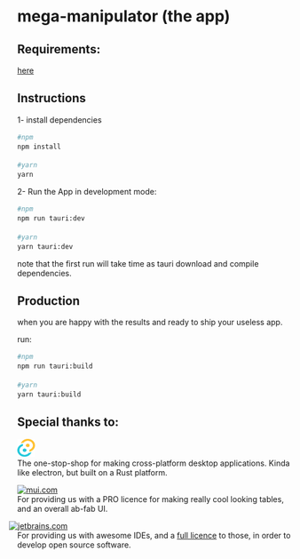 # mega-manipulator (the app)

## Requirements:

[here](https://tauri.app/v1/guides/getting-started/prerequisites)

## Instructions

1- install dependencies

```sh
#npm
npm install

#yarn
yarn
```

2- Run the App in development mode:

```sh
#npm
npm run tauri:dev

#yarn
yarn tauri:dev
```

note that the first run will take time as tauri download and compile dependencies.

## Production

when you are happy with the results and ready to ship your useless app.

run:

```sh
#npm
npm run tauri:build

#yarn
yarn tauri:build
```

## Special thanks to:

<a href="https://tauri.app"><img width="32" height="32" alt="tauri.app" src="doc/img/TAURI_Glyph_Color.svg"></a>  
The one-stop-shop for making cross-platform desktop applications.
Kinda like electron, but built on a Rust platform.

<a href="https://mui.com"><img alt="mui.com" src="https://avatars.githubusercontent.com/u/33663932" width=32></a>  
For providing us with a PRO licence for making really cool looking tables, and an overall ab-fab UI.

<style>
.cropped {
width: 36px; 
height: 36px; 
overflow: hidden;
}

.cropped img {
margin: -15px 0px 0px -15px;
}
</style>
<a class="cropped" href="https://jetbrains.com"><img width=64 alt="jetbrains.com" src="https://resources.jetbrains.com/storage/products/company/brand/logos/jb_square.svg" style="width: 64px; height: 64px; object-fit: cover; object-position: 50% 50%;"></a>  
For providing us with awesome IDEs, and a [full licence](https://www.jetbrains.com/community/opensource/#support) to those, in order to develop open source software. 
